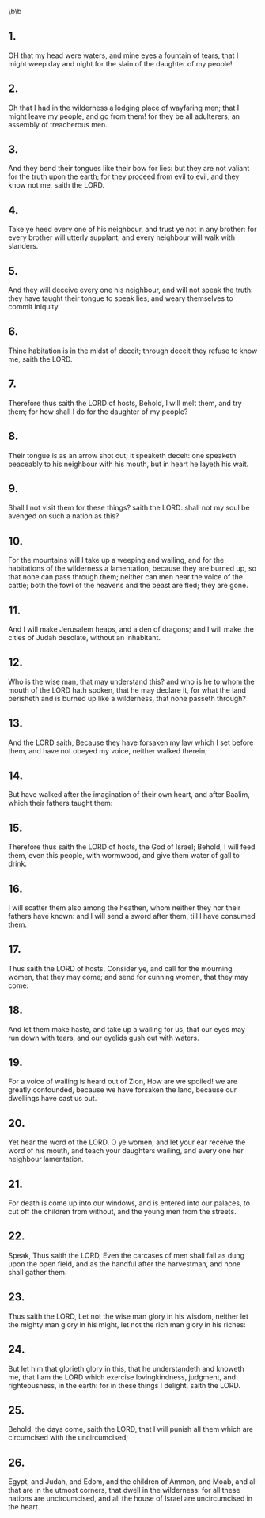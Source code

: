 \b\b
## 1.
OH that my head were waters, and mine eyes a fountain of tears, that I might weep day and night for the slain of the daughter of my people!
## 2.
Oh that I had in the wilderness a lodging place of wayfaring men; that I might leave my people, and go from them!  for they be all adulterers, an assembly of treacherous men.
## 3.
And they bend their tongues like their bow for lies: but they are not valiant for the truth upon the earth; for they proceed from evil to evil, and they know not me, saith the LORD.
## 4.
Take ye heed every one of his neighbour, and trust ye not in any brother: for every brother will utterly supplant, and every neighbour will walk with slanders.
## 5.
And they will deceive every one his neighbour, and will not speak the truth: they have taught their tongue to speak lies, and weary themselves to commit iniquity.
## 6.
Thine habitation is in the midst of deceit; through deceit they refuse to know me, saith the LORD.
## 7.
Therefore thus saith the LORD of hosts, Behold, I will melt them, and try them; for how shall I do for the daughter of my people?
## 8.
Their tongue is as an arrow shot out; it speaketh deceit: one speaketh peaceably to his neighbour with his mouth, but in heart he layeth his wait.
## 9.
Shall I not visit them for these things?  saith the LORD: shall not my soul be avenged on such a nation as this?
## 10.
For the mountains will I take up a weeping and wailing, and for the habitations of the wilderness a lamentation, because they are burned up, so that none can pass through them; neither can men hear the voice of the cattle; both the fowl of the heavens and the beast are fled; they are gone.
## 11.
And I will make Jerusalem heaps, and a den of dragons; and I will make the cities of Judah desolate, without an inhabitant.
## 12.
Who is the wise man, that may understand this?  and who is he to whom the mouth of the LORD hath spoken, that he may declare it, for what the land perisheth and is burned up like a wilderness, that none passeth through?
## 13.
And the LORD saith, Because they have forsaken my law which I set before them, and have not obeyed my voice, neither walked therein;
## 14.
But have walked after the imagination of their own heart, and after Baalim, which their fathers taught them:
## 15.
Therefore thus saith the LORD of hosts, the God of Israel; Behold, I will feed them, even this people, with wormwood, and give them water of gall to drink.
## 16.
I will scatter them also among the heathen, whom neither they nor their fathers have known: and I will send a sword after them, till I have consumed them.
## 17.
Thus saith the LORD of hosts, Consider ye, and call for the mourning women, that they may come; and send for cunning women, that they may come:
## 18.
And let them make haste, and take up a wailing for us, that our eyes may run down with tears, and our eyelids gush out with waters.
## 19.
For a voice of wailing is heard out of Zion, How are we spoiled!  we are greatly confounded, because we have forsaken the land, because our dwellings have cast us out.
## 20.
Yet hear the word of the LORD, O ye women, and let your ear receive the word of his mouth, and teach your daughters wailing, and every one her neighbour lamentation.
## 21.
For death is come up into our windows, and is entered into our palaces, to cut off the children from without, and the young men from the streets.
## 22.
Speak, Thus saith the LORD, Even the carcases of men shall fall as dung upon the open field, and as the handful after the harvestman, and none shall gather them.
## 23.
Thus saith the LORD, Let not the wise man glory in his wisdom, neither let the mighty man glory in his might, let not the rich man glory in his riches:
## 24.
But let him that glorieth glory in this, that he understandeth and knoweth me, that I am the LORD which exercise lovingkindness, judgment, and righteousness, in the earth: for in these things I delight, saith the LORD.
## 25.
Behold, the days come, saith the LORD, that I will punish all them which are circumcised with the uncircumcised;
## 26.
Egypt, and Judah, and Edom, and the children of Ammon, and Moab, and all that are in the utmost corners, that dwell in the wilderness: for all these nations are uncircumcised, and all the house of Israel are uncircumcised in the heart.

